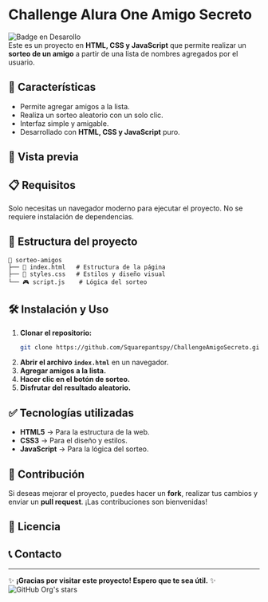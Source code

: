 # Challenge Alura One Amigo Secreto
![Badge en Desarollo](https://img.shields.io/badge/STATUS-CONCLUIDO-green)  
Este es un proyecto en **HTML, CSS y JavaScript** que permite realizar un **sorteo de un amigo** a partir de una lista de nombres agregados por el usuario.

## 🚀 Características
- Permite agregar amigos a la lista.
- Realiza un sorteo aleatorio con un solo clic.
- Interfaz simple y amigable.
- Desarrollado con **HTML, CSS y JavaScript** puro.

## 🎥 Vista previa

## 📋 Requisitos
Solo necesitas un navegador moderno para ejecutar el proyecto. No se requiere instalación de dependencias.

## 📂 Estructura del proyecto
```
📂 sorteo-amigos
├── 📄 index.html   # Estructura de la página
├── 🎨 styles.css   # Estilos y diseño visual
└── 🎮 script.js    # Lógica del sorteo
```

## 🛠 Instalación y Uso
1. **Clonar el repositorio:**
   ```bash
   git clone https://github.com/Squarepantspy/ChallengeAmigoSecreto.git
   ```
2. **Abrir el archivo `index.html`** en un navegador.
3. **Agregar amigos a la lista.**
4. **Hacer clic en el botón de sorteo.**
5. **Disfrutar del resultado aleatorio.**

## ✅ Tecnologías utilizadas  
- **HTML5** → Para la estructura de la web.
- **CSS3** → Para el diseño y estilos.
- **JavaScript** → Para la lógica del sorteo.

## 🤝 Contribución
Si deseas mejorar el proyecto, puedes hacer un **fork**, realizar tus cambios y enviar un **pull request**. ¡Las contribuciones son bienvenidas!

## 📜 Licencia

## 📞 Contacto

---
✨ **¡Gracias por visitar este proyecto! Espero que te sea útil.** ✨
![GitHub Org's stars](https://img.shields.io/github/stars/camilafernanda?style=social)
